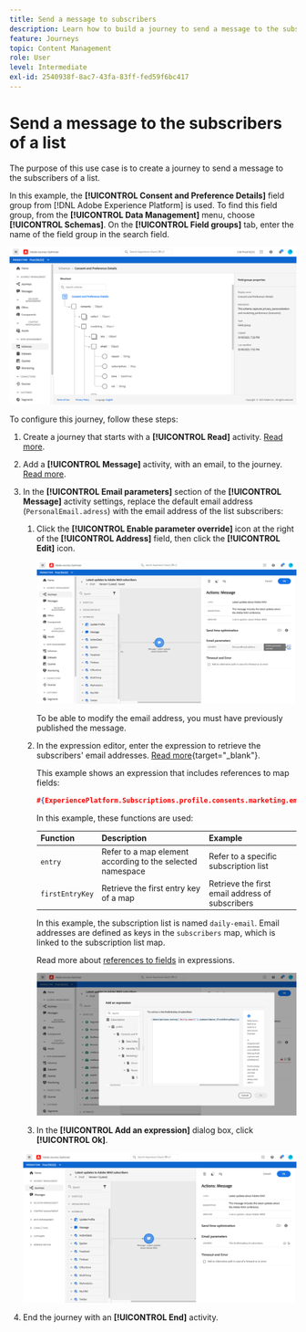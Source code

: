 ```yaml
---
title: Send a message to subscribers
description: Learn how to build a journey to send a message to the subscribers of a list
feature: Journeys
topic: Content Management
role: User
level: Intermediate
exl-id: 2540938f-8ac7-43fa-83ff-fed59f6bc417
---
```

# Send a message to the subscribers of a list

The purpose of this use case is to create a journey to send a message to the subscribers of a list.

In this example, the **[!UICONTROL Consent and Preference Details]** field group from [!DNL Adobe Experience Platform] is used. To find this field group, from the **[!UICONTROL Data Management]** menu, choose **[!UICONTROL Schemas]**. On the **[!UICONTROL Field groups]** tab, enter the name of the field group in the search field.

![This field group includes the subscriptions element](../assets/consent-and-preference-details-field-group.png)

To configure this journey, follow these steps:

1. Create a journey that starts with a **[!UICONTROL Read]** activity. [Read more](journey-gs.md).
1. Add a **[!UICONTROL Message]** activity, with an email, to the journey. [Read more](journeys-message.md).
1. In the **[!UICONTROL Email parameters]** section of the **[!UICONTROL Message]** activity settings, replace the default email address (`PersonalEmail.adress`) with the email address of the list subscribers:

   1. Click the **[!UICONTROL Enable parameter override]** icon at the right of the **[!UICONTROL Address]** field, then click the **[!UICONTROL Edit]** icon.

      ![](../assets/message-to-subscribers-uc-1.png)

      To be able to modify the email address, you must have previously published the message.

   1. In the expression editor, enter the expression to retrieve the subscribers' email addresses. [Read more](https://experienceleague.adobe.com/docs/journeys/using/building-advanced-conditions-journeys/expressionadvanced.html){target="_blank"}.

      This example shows an expression that includes references to map fields:

      ```json
      #{ExperiencePlatform.Subscriptions.profile.consents.marketing.email.subscriptions.entry('daily-email').subscribers.firstEntryKey()}
      ```
      
      In this example, these functions are used:

      | Function | Description | Example |
      | --- | --- | --- |
      | `entry` | Refer to a map element according to the selected namespace | Refer to a specific subscription list |
      | `firstEntryKey` | Retrieve the first entry key of a map | Retrieve the first email address of subscribers |

      In this example, the subscription list is named `daily-email`. Email addresses are defined as keys in the `subscribers` map, which is linked to the subscription list map.

      Read more about [references to fields](https://experienceleague.adobe.com/docs/journeys/using/building-advanced-conditions-journeys/syntax/field-references.html) in expressions.

      ![](../assets/message-to-subscribers-uc-2.png)

    1. In the **[!UICONTROL Add an expression]** dialog box, click **[!UICONTROL Ok]**.

      ![](../assets/message-to-subscribers-uc-3.png)

1. End the journey with an **[!UICONTROL End]** activity.
